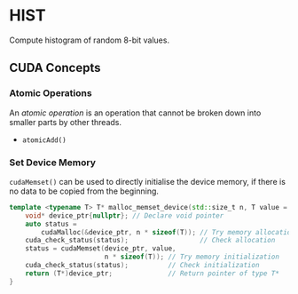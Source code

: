 # HIST

Compute histogram of random 8-bit values.

## CUDA Concepts

### Atomic Operations

An _atomic operation_ is an operation that cannot be broken down into smaller parts by other threads.

* `atomicAdd()`

### Set Device Memory

`cudaMemset()` can be used to directly initialise the device memory, if there is no data to be copied from the beginning.

```cpp
template <typename T> T* malloc_memset_device(std::size_t n, T value = T()) {
    void* device_ptr{nullptr}; // Declare void pointer
    auto status =
        cudaMalloc(&device_ptr, n * sizeof(T)); // Try memory allocation
    cuda_check_status(status);                  // Check allocation
    status = cudaMemset(device_ptr, value,
                        n * sizeof(T)); // Try memory initialization
    cuda_check_status(status);          // Check initialization
    return (T*)device_ptr;              // Return pointer of type T*
}
```
